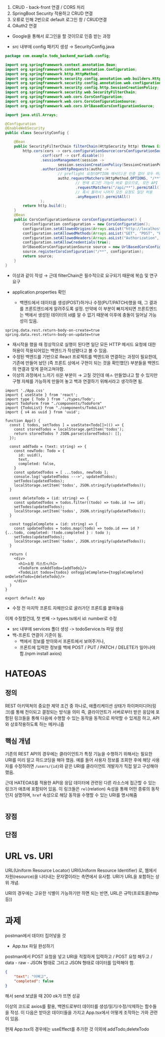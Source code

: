 1. CRUD - back-front 연결 / CORS 처리
2. SpringBoot Security 적용하고 CRUD 연결
3. 오류로 인해 2번으로 default 로그인 창 / CRUD연결
4. OAuth2 연결
  - Google을 통해서 로그인을 할 것이므로 인증 받는 과정


- src 내부에 config 패키지 생성 → SecurityConfig.java

```java
package com.example.todo_backend_mariadb.config;

import org.springframework.context.annotation.Bean;
import org.springframework.context.annotation.Configuration;
import org.springframework.http.HttpMethod;
import org.springframework.security.config.annotation.web.builders.HttpSecurity;
import org.springframework.security.config.annotation.web.configuration.EnableWebSecurity;
import org.springframework.security.config.http.SessionCreationPolicy;
import org.springframework.security.web.SecurityFilterChain;
import org.springframework.web.cors.CorsConfiguration;
import org.springframework.web.cors.CorsConfigurationSource;
import org.springframework.web.cors.UrlBasedCorsConfigurationSource;

import java.util.Arrays;

@Configuration
@EnableWebSecurity
public class SecurityConfig {

    @Bean
    public SecurityFilterChain filterChain(HttpSecurity http) throws Exception {
        http.cors(cors -> cors.configurationSource(corsConfigurationSource()))
                .csrf(csrf -> csrf.disable())
                .sessionManagement(session ->
                        session.sessionCreationPolicy(SessionCreationPolicy.STATELESS))
                .authorizeHttpRequests(authz ->
                        // preflight 요청(OPTION 매서드)은 인증 없이 모두 허용
                        authz.requestMatchers(HttpMethod.OPTIONS, "/**").permitAll()
                                // 현재 로그인 기능이 바로 없으므로, 모든 API 요청을 임시로 허용
                                .requestMatchers("/api/**").permitAll()
                                // 혹시 몰라서 나머지 모든 요청도 일단 허용
                                .anyRequest().permitAll()
                );
        return http.build();
    }
    @Bean
    public CorsConfigurationSource corsConfigurationSource() {
        CorsConfiguration configuration = new CorsConfiguration();
        configuration.setAllowedOrigins(Arrays.asList("http://localhost:5173"));
        configuration.setAllowedMethods(Arrays.asList("GET", "POST", "PUT", "PATCH", "DELETE", "OPTIONS"));
        configuration.setAllowedHeaders(Arrays.asList("Authorization", "Cache-Control", "Content-Type"));
        configuration.setAllowCredentials(true);
        UrlBasedCorsConfigurationSource source = new UrlBasedCorsConfigurationSource();
        source.registerCorsConfiguration("/**", configuration);
        return source;
    }
}
```
- 이상과 같이 작성 → 근데 filterChain은 필수적으로 요구되기 때문에 복습 및 연구 요구

- application.properties 확인
  - 백엔드에서 데이터를 생성(POST)하거나 수정(PUT/PATCH)했을 때, 그 결과를 프론트엔드에게 알려주도록 설정. 만약에 이 부분이 빠지게되면 프론트엔드는 백에서 생성된 데이터의 id를 알 수 없기 때문에 이후에 충돌이 일어날 가능성이 있음.

```application.properties
spring.data.rest.return-body-on-create=true
spring.data.rest.return-body-on-update=true
```
- 재시작을 했을 때 정상적으로 실행이 된다면 일단 모든 HTTP 메서드 요청에 대한 허용이 적용되어있는 백엔드가 작성됐다고 볼 수 있음.
- 수정된 백엔드를 기반으로 React 프로젝트를 백엔드와 연결하는 과정이 필요한데, 기존에 만들어 놨던 (즉 프론트 상에서 구현이 되는 것을 확인했던) 부분들을 백엔드의 연결과 맞게 뜯어고쳐야함.
- 이상의 과정에서 느끼기 쉬운 부분이 → 고칠 것인데 애ㅗ 만들었냐고 할 수 있지만 구형 자체를 가능하게 만들어 놓고 백과 연결하기 위해서라고 생각하면 됨.
```tsx
import './App.css'
import { useState } from 'react';
import type { Todo } from './types/Todo';
import TodoForm from "./components/TodoForm"
import {TodoList} from "./components/TodoList"
import { v4 as uuid } from 'uuid';

function App() {
  const [ todos, setTodos ] = useState<Todo[]>(() => {
    const storedTodos = localStorage.getItem('todos');
    return storedTodos ? JSON.parse(storedTodos): [];
  });

  const addTodo = (text: string) => {
    const newTodo: Todo = {
      id: uuid(),
      text,
      completed: false,
    }
    const updatedTodos = [ ...todos, newTodo ];
    console.log('updatedTodos --->', updatedTodos);
    setTodos(updatedTodos);
    localStorage.setItem('todos', JSON.stringify(updatedTodos));
  }

  const deleteTodo = (id: string) => {
    const updatedTodos = todos.filter((todo) => todo.id !== id);
    setTodos(updatedTodos);
    localStorage.setItem('todos', JSON.stringify(updatedTodos));
  } 

  const toggleComplete = (id: string) => {
    const updatedTodos = todos.map((todo) => todo.id === id ? {...todo, completed: !todo.completed } : todo );
    setTodos(updatedTodos);
    localStorage.setItem('todos', JSON.stringify(updatedTodos));
  }

  return (
    <div>
      <h1>쇼핑 리스트</h1>
      <TodoForm onAddTodo={addTodo}/>
      <TodoList todos={todos} onToggleComplete={toggleComplete} onDeleteTodo={deleteTodo}/>
    </div>
  )
}

export default App
```
- 수정 전 마지막 프론트 자체만으로 굴러가던 프론트를 붙여놓음

이제 수정할건데, 첫 번째 -> types.ts에서 id: number로 수정

- src 내부에 services 폴더 생성 -> todoService.ts 파일 생성
- 백-프론트 연결이 기준이 됨.
  - 백에서 정보를 받아와서 프론트에서 보여주거나,
  - 프론트에 입력한 정보를 백에 POST / PUT / PATCH / DELETE가 일어나야함.(npm install axios)

# HATEOAS
## 정의
REST 아키텍쳐의 중요한 제약 조건 중 하나로, 애플리케이션 상태가 하이퍼미디어(링크)를 통해 전이되고 결정되는 방식을 의미
즉, 클라이언트가 서버로부터 받은 응답에 포함된 링크들을 통해 다음에 수행할 수 있는 동작을 동적으로 파악할 수 있게끔 하고, API와 상호작용하도록 하는 메커니즘

## 핵심 개념
기존의 REST API의 경우에는 클라이언트가 특정 기능을 수행하기 위해서는 필요한 URI를 미리 알고 하드코딩을 해야 했음. 예를 들어 사용자 정보를 조회한 후에 해당 사용자를 수정하려면 `/users/{id}`와 같은 URI를 클라이언트 개발자가 직접 알고 구성해야했음. 

근데 HATEOAS를 적용한 API응 응답 데이터에 관련된 다른 라소스에 접근할 수 있는 링크가 애초에 포함되어 있음. 이 링크들은 `rel`(relation) 속성을 통해 어떤 종류의 동작인지 설명하며, `href` 속성으로 해당 동작을 수행할 수 있는 URI를 명시해줌

```json

```















































## 장점

## 단점




# URL vs. URI
URL(Uniform Resource Locator)
URI(Uniform Resource Identifier)
로, 웹에서 자원(resource)을 나타내는 문자열이라는 측면에서 유사함.
URI가 URL을 포함하는 상위 개념.

URI의 경우에는 고유한 식별이 가능하기만 하면 되는 반면, URL은 규막(프로토콜(http 등))


# 과제
postman에서 데이터 집어넣을 것
- App.tsx 파일 완성하기 

postman에서 POST 요청을 넣고 URl을 적절하게 입력하고 / POST 요청 해두고 / data - raw - JSON 형태로 그리고 JSON 형태로 데이터를 입력해야 함.

```json
{
    "text": "어쩌고",
    "completed": false
}
```
해서 send 보냈을 때 200 ok가 뜨면 성공







이상의 코드로 axios를 활용, 백엔드로부터 데이터를 생성/읽기/수정/삭제하는 함수들을 작성. 이 다음은 받아온 데이터들을 가지고 App.tsx에서 어떻게 조작하는 가와 관련이 있음.

현재 App.tsx의 경우에는 useEffect를 추가한 것 이외에 addTodo,deleteTodo